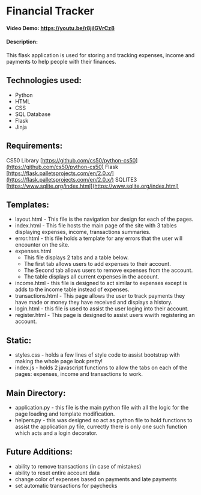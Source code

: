# Financial Tracker
#### Video Demo:  https://youtu.be/r8jilGVrCz8
#### Description:
This flask application is used for storing and tracking expenses, income and payments to help people with their finances.

## Technologies used:

* Python
* HTML
* CSS
* SQL Database
* Flask
* Jinja

## Requirements:

CS50 Library [https://github.com/cs50/python-cs50](https://github.com/cs50/python-cs50)
Flask [https://flask.palletsprojects.com/en/2.0.x/](https://flask.palletsprojects.com/en/2.0.x/)
SQLITE3 [https://www.sqlite.org/index.html](https://www.sqlite.org/index.html)

## Templates:

* layout.html - This file is the navigation bar design for each of the pages.
* index.html - This file hosts the main page of the site with 3 tables displaying expenses, income, transactions summaries.
* error.html - this file holds a template for any errors that the user will encounter on the site.
* expenses.html 
  * This file displays 2 tabs and a table below.
  * The first tab allows users to add expenses to their account.
  * The Second tab allows users to remove expenses from the account.
  * The table displays all current expenses in the account.
* income.html - this file is designed to act similar to expenses except is adds to the income table instead of expenses.
* transactions.html - This page allows the user to track payments they have made or money they have received and displays a history.
* login.html - this file is used to assist the user loging into their account.
* register.html - This page is designed to assist users wwith registering an account.

## Static:

* styles.css -  holds a few lines of style code to assist bootstrap with making the whole page look pretty!
* index.js -  holds 2 javascript functions to allow the tabs on each of the pages: expenses, income and transactions to work.

## Main Directory:

* application.py - this file is the main python file with all the logic for the page loading and template modification.
* helpers.py -  this was designed so act as python file to hold functions to assist the application.py file, currectly there is only one such function which acts and a login decorator.

## Future Additions:

* ability to remove transactions (in case of mistakes)
* ability to reset entire account data
* change color of expenses based on payments and late payments
* set automatic transactions for paychecks